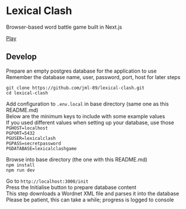 # Lexical Clash

Browser-based word battle game built in Next.js

[Play](https://lexicalclash.com)

## Develop

Prepare an empty postgres database for the application to use   
Remember the database name, user, password, port, host for later steps     

`git clone https://github.com/jml-89/lexical-clash.git`  
`cd lexical-clash`   

Add configuration to `.env.local` in base directory (same one as this README.md)   
Below are the minimum keys to include with some example values   
If you used different values when setting up your database, use those   
`PGHOST=localhost`  
`PGPORT=5432`  
`PGUSER=lexicalclash`   
`PGPASS=secretpassword`   
`PGDATABASE=lexicalclashgame`   

Browse into base directory (the one with this README.md)   
`npm install`   
`npm run dev`   

Go to `http://localhost:3000/init`  
Press the Initialise button to prepare database content   
This step downloads a Wordnet XML file and parses it into the database   
Please be patient, this can take a while; progress is logged to console   

